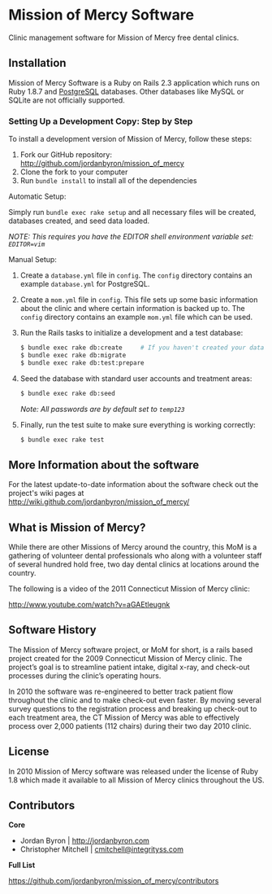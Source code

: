 Mission of Mercy Software
=========================

Clinic management software for Mission of Mercy free dental clinics.

## Installation

Mission of Mercy Software is a Ruby on Rails 2.3 application which runs on Ruby 1.8.7 and
[PostgreSQL](http://www.postgresql.org) databases. Other databases like MySQL
or SQLite are not officially supported.

### Setting Up a Development Copy: Step by Step

To install a development version of Mission of Mercy, follow these steps:

1. Fork our GitHub repository: <http://github.com/jordanbyron/mission_of_mercy>
2. Clone the fork to your computer
3. Run `bundle install` to install all of the dependencies

Automatic Setup:

Simply run `bundle exec rake setup` and all necessary files will be created, databases created, and seed data loaded.

_NOTE: This requires you have the EDITOR shell environment variable set: `EDITOR=vim`_

Manual Setup:

1. Create a `database.yml` file in `config`. The `config` directory contains
   an example `database.yml` for PostgreSQL.

2. Create a `mom.yml` file in `config`. This file sets up some basic information
   about the clinic and where certain information is backed up to. The `config`
   directory contains an example `mom.yml` file which can be used.

3. Run the Rails tasks to initialize a development and a test database:

    ```bash
    $ bundle exec rake db:create     # If you haven't created your databases
    $ bundle exec rake db:migrate
    $ bundle exec rake db:test:prepare
    ```

4. Seed the database with standard user accounts and treatment areas:

    ```bash
    $ bundle exec rake db:seed
    ```

    _Note: All passwords are by default set to `temp123`_

5. Finally, run the test suite to make sure everything is working correctly:

    ```bash
    $ bundle exec rake test
    ```

## More Information about the software

For the latest update-to-date information about the software check out the
project's wiki pages at <http://wiki.github.com/jordanbyron/mission_of_mercy/>

## What is Mission of Mercy?

While there are other Missions of Mercy around the country, this MoM is a
gathering of volunteer dental professionals who along with a volunteer staff of
several hundred hold free, two day dental clinics at locations around the country.

The following is a video of the 2011 Connecticut Mission of Mercy clinic:

<http://www.youtube.com/watch?v=aGAEtleugnk>

## Software History

The Mission of Mercy software project, or MoM for short, is a rails based
project created for the 2009 Connecticut Mission of Mercy clinic. The project’s
goal is to streamline patient intake, digital x-ray, and check-out processes during
the clinic’s operating hours.

In 2010 the software was re-engineered to better track patient flow throughout
the clinic and to make check-out even faster. By moving several survey questions
to the registration process and breaking up check-out to each treatment area,
the CT Mission of Mercy was able to effectively process over 2,000 patients
(112 chairs) during their two day 2010 clinic.

## License

In 2010 Mission of Mercy software was released under the license of Ruby 1.8
which made it available to all Mission of Mercy clinics throughout the US.

## Contributors

**Core**

- Jordan Byron | <http://jordanbyron.com>
- Christopher Mitchell | <cmitchell@integrityss.com>

**Full List**

<https://github.com/jordanbyron/mission_of_mercy/contributors>